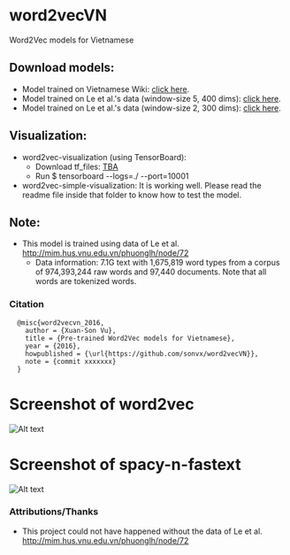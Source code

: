 # word2vecVN
Word2Vec models for Vietnamese
## Download models:
- Model trained on Vietnamese Wiki: [click here](https://drive.google.com/open?id=0B1GKSX6YCHXlakkzQ2plZVdUUE0).
- Model trained on Le et al.'s data (window-size 5, 400 dims): [click here](https://drive.google.com/open?id=0B1GKSX6YCHXlMTVZNkFEYzRyd1E).
- Model trained on Le et al.'s data (window-size 2, 300 dims): [click here](https://drive.google.com/open?id=1LV9z1RXkEg0niuC15jcW2JeeYDilXiiC).
## Visualization:
- word2vec-visualization (using TensorBoard):
	+ Download tf\_files: [TBA](tba)
	+ Run $ tensorboard --logs=./<path-to-the-folder> --port=10001
- word2vec-simple-visualization: It is working well. Please read the readme file inside that folder to know how to test the model.
## Note: 
-  This model is trained using data of Le et al. http://mim.hus.vnu.edu.vn/phuonglh/node/72
	+ Data information: 7.1G text with 1,675,819 word types from a corpus of 974,393,244 raw words and 97,440 documents. Note that all words are tokenized words.


### Citation
```
  @misc{word2vecvn_2016,
    author = {Xuan-Son Vu},
    title = {Pre-trained Word2Vec models for Vietnamese},
    year = {2016},
    howpublished = {\url{https://github.com/sonvx/word2vecVN}},
    note = {commit xxxxxxx}
  }
```

# Screenshot of word2vec
![Alt text](https://raw.githubusercontent.com/sonvx/word2vecVN/master/images/w2vecVN_tb.png "Screenshot example of one given input")
# Screenshot of spacy-n-fastext
![Alt text](https://raw.githubusercontent.com/sonvx/word2vecVN/master/images/spacy_example.png "Screenshot example of spacy and fastext")
      

### Attributions/Thanks
- This project could not have happened without the data of Le et al. http://mim.hus.vnu.edu.vn/phuonglh/node/72
